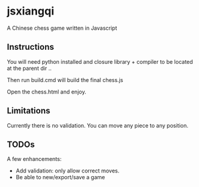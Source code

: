 # jsxiangqi

A Chinese chess game written in Javascript

## Instructions

You will need python installed and closure library + compiler to be located at the parent dir ..

Then run build.cmd will build the final chess.js

Open the chess.html and enjoy.

## Limitations

Currently there is no validation. You can move any piece to any position.

## TODOs

A few enhancements:
 - Add validation: only allow correct moves.
 - Be able to new/export/save a game

